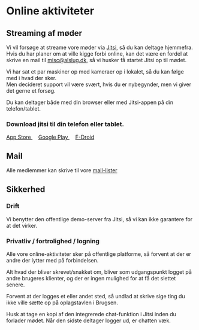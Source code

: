 # Online aktiviteter





## Streaming af møder
Vi vil forsøge at streame vore møder via [Jitsi](https://meet.jit.si/AlsLUG), så du kan deltage hjemmefra.\
Hvis du har planer om at ville kigge forbi online, kan det være en fordel at skrive en mail til misc@alslug.dk,
så vi husker få startet Jitsi op til mødet.

Vi har sat et par maskiner op med kameraer op i lokalet, så du kan følge med i hvad der sker.\
Men decideret support vil være svært, hvis du er nybegynder, men vi giver det gerne et forsøg.

Du kan deltager både med din browser eller med Jitsi-appen på din telefon/tablet.





### Download jitsi til din telefon eller tablet.
[App Store   ](https://apps.apple.com/us/app/jitsi-meet/id1165103905)         <i class="fab fa-app-store-ios"></i>
&nbsp; &nbsp;
[Google Play ](https://play.google.com/store/apps/details?id=org.jitsi.meet)  <i class="fab fa-google-play"></i>
&nbsp; &nbsp;
[F-Droid ](https://f-droid.org/en/packages/org.jitsi.meet/)                   





## Mail
Alle medlemmer kan skrive til vore [mail-lister](https://www.alslug.dk/medlemskab/indmeldelse.html)




## Sikkerhed
### Drift
Vi benytter den offentlige demo-server fra Jitsi, så vi kan ikke garantere for at det virker.

### Privatliv / fortrolighed / logning
Alle vore online-aktiviteter sker på offentlige platforme, så forvent at der er andre der lytter med på forbindelsen.

Alt hvad der bliver skrevet/snakket om, bliver som udgangspunkt logget på andre brugeres klienter, og der er ingen mulighed for at få det slettet senere.

Forvent at der logges et eller andet sted, så undlad at skrive sige ting du ikke ville sætte op på oplagstavlen i Brugsen.

Husk at tage en kopi af den integrerede chat-funktion i Jitsi inden du forlader mødet. Når den sidste deltager logger ud, er chatten væk.
